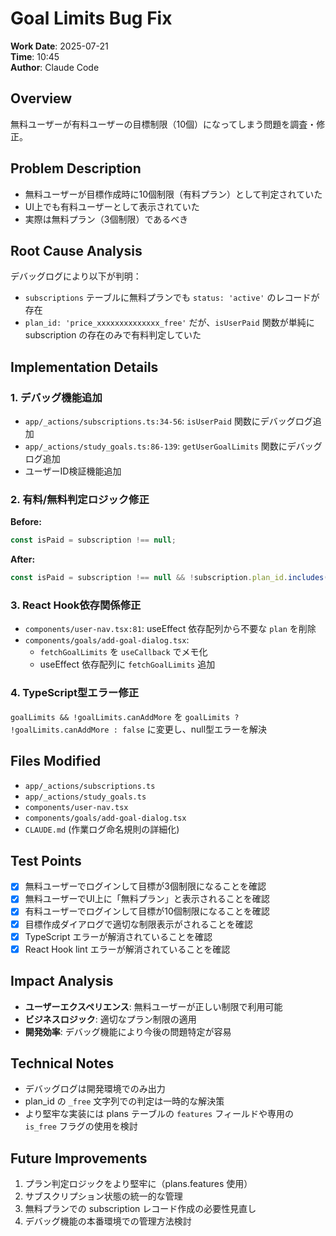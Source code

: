 # Goal Limits Bug Fix

**Work Date**: 2025-07-21  
**Time**: 10:45  
**Author**: Claude Code  

## Overview
無料ユーザーが有料ユーザーの目標制限（10個）になってしまう問題を調査・修正。

## Problem Description
- 無料ユーザーが目標作成時に10個制限（有料プラン）として判定されていた
- UI上でも有料ユーザーとして表示されていた
- 実際は無料プラン（3個制限）であるべき

## Root Cause Analysis
デバッグログにより以下が判明：
- `subscriptions` テーブルに無料プランでも `status: 'active'` のレコードが存在
- `plan_id: 'price_xxxxxxxxxxxxxx_free'` だが、`isUserPaid` 関数が単純に subscription の存在のみで有料判定していた

## Implementation Details

### 1. デバッグ機能追加
- `app/_actions/subscriptions.ts:34-56`: `isUserPaid` 関数にデバッグログ追加
- `app/_actions/study_goals.ts:86-139`: `getUserGoalLimits` 関数にデバッグログ追加
- ユーザーID検証機能追加

### 2. 有料/無料判定ロジック修正
**Before:**
```typescript
const isPaid = subscription !== null;
```

**After:**
```typescript
const isPaid = subscription !== null && !subscription.plan_id.includes('_free');
```

### 3. React Hook依存関係修正
- `components/user-nav.tsx:81`: useEffect 依存配列から不要な `plan` を削除
- `components/goals/add-goal-dialog.tsx`: 
  - `fetchGoalLimits` を `useCallback` でメモ化
  - useEffect 依存配列に `fetchGoalLimits` 追加

### 4. TypeScript型エラー修正
`goalLimits && !goalLimits.canAddMore` を `goalLimits ? !goalLimits.canAddMore : false` に変更し、null型エラーを解決

## Files Modified
- `app/_actions/subscriptions.ts`
- `app/_actions/study_goals.ts`  
- `components/user-nav.tsx`
- `components/goals/add-goal-dialog.tsx`
- `CLAUDE.md` (作業ログ命名規則の詳細化)

## Test Points
- [x] 無料ユーザーでログインして目標が3個制限になることを確認
- [x] 無料ユーザーでUI上に「無料プラン」と表示されることを確認
- [x] 有料ユーザーでログインして目標が10個制限になることを確認
- [x] 目標作成ダイアログで適切な制限表示がされることを確認
- [x] TypeScript エラーが解消されていることを確認
- [x] React Hook lint エラーが解消されていることを確認

## Impact Analysis
- **ユーザーエクスペリエンス**: 無料ユーザーが正しい制限で利用可能
- **ビジネスロジック**: 適切なプラン制限の適用
- **開発効率**: デバッグ機能により今後の問題特定が容易

## Technical Notes
- デバッグログは開発環境でのみ出力
- plan_id の `_free` 文字列での判定は一時的な解決策
- より堅牢な実装には plans テーブルの `features` フィールドや専用の `is_free` フラグの使用を検討

## Future Improvements
1. プラン判定ロジックをより堅牢に（plans.features 使用）
2. サブスクリプション状態の統一的な管理
3. 無料プランでの subscription レコード作成の必要性見直し
4. デバッグ機能の本番環境での管理方法検討
